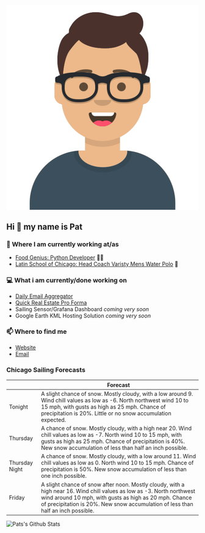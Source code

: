 [![Social banner for p-j-falconer](https://raw.githubusercontent.com/P-J-FALCONER/P-J-FALCONER/master/assets/avataaars.svg)](https://patfalconer.com/)
## Hi :wave: my name is Pat

### 💼 Where I am currently working at/as
- [Food Genius: Python Developer](https://getfoodgenius.com/) 🍔🐍
- [Latin School of Chicago: Head Coach Varisty Mens Water Polo](https://www.latinschool.org/) 🤽


### 💻 What i am currently/done working on
 - [Daily Email Aggregator](https://github.com/P-J-FALCONER/dott_daily_mail)
 - [Quick Real Estate Pro Forma](https://github.com/P-J-FALCONER/henry)
 - Sailing Sensor/Grafana Dashboard *coming very soon*
 - Google Earth KML Hosting Solution *coming very soon*

### 📫 Where to find me
 - [Website](https://patfalconer.com/)
 - [Email](mailto:patrick.j.falconer@gmail.com)


### Chicago Sailing Forecasts
|   | Forecast  |
|---|---|
| Tonight | A slight chance of snow. Mostly cloudy, with a low around 9. Wind chill values as low as -6. North northwest wind 10 to 15 mph, with gusts as high as 25 mph. Chance of precipitation is 20%. Little or no snow accumulation expected. |
| Thursday | A chance of snow. Mostly cloudy, with a high near 20. Wind chill values as low as -7. North wind 10 to 15 mph, with gusts as high as 25 mph. Chance of precipitation is 40%. New snow accumulation of less than half an inch possible. |
| Thursday Night | A chance of snow. Mostly cloudy, with a low around 11. Wind chill values as low as 0. North wind 10 to 15 mph. Chance of precipitation is 50%. New snow accumulation of less than one inch possible. |
| Friday | A slight chance of snow after noon. Mostly cloudy, with a high near 16. Wind chill values as low as -3. North northwest wind around 10 mph, with gusts as high as 20 mph. Chance of precipitation is 20%. New snow accumulation of less than half an inch possible. |

![Pats's Github Stats](https://github-readme-stats.vercel.app/api?username=p-j-falconer&show_icons=true&theme=radical)
